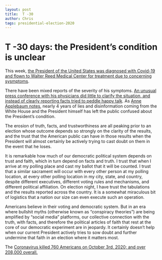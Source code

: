 ```yaml
---
layout: post
title:  T -30
author: Chris
tags: presidential-election-2020
---
```


# T -30 days: the President’s condition is unclear    

This week, [the President of the United States was diagnosed with Covid-19 and flown to Walter Reed Medical Center for treatment due to concerning sysmptoms][1].

There have been mixed reports of the severity of his symptoms. [An unusual press conference with his physicians did little to clarify the situation, and instead of clearly reporting facts tried to peddle happy talk][2].  As [Anne Applebaum notes][3], nearly 4 years of lies and disinformation coming from the White House and the President himself has left the public confused about the President’s condition.  

The erosion of truth, facts, and trustworthiness are all peaking prior to an election whose outcome depends so strongly on the clarity of the results, and the trust that the American public can have in those results when the President will almost certainly be actively trying to cast doubt on them in the event that he loses.  

It is remarkable how much of our democratic political system depends on trust and faith, which in turn depend on facts and truth. I trust that when I arrive at my polling place and cast my ballot that it will be counted. I trust that a similar sacrament will occur with every other person at my polling location, at every other polling location in my city, state, and country, despite different executives, different voting rules and mechanisms, and different political affiliation. On election night, I have trust the tabulations and the results reported across the country. It is a somewhat miraculous bit of logistics that a nation our size can even execute such an operation.  

Americans believe in their voting and democratic system. But in an era where bullshit myths (otherwise known as “conspiracy theories”) are being amplified by “social media” platforms, our collective connection with the truth, with facts, and therefore the political articles of faith that rest at the core of our democratic experiment are in jeopardy. It certainly doesn’t help when our current President actively tries to sow doubt and further undermine that faith in an election where it matters most.



The [Coronavirus killed 760 Americans on October 3rd, 2020; and over 208,000 overall.][4]

[1]:	https://apnews.com/article/virus-outbreak-donald-trump-elections-melania-trump-michael-pence-f6ba3a16ab9b74b161a3a7211248e97e
[2]:	https://apnews.com/article/virus-outbreak-donald-trump-health-mark-meadows-archive-efa1bd034fc08e390930bde4bad95de9
[3]:	https://www.theatlantic.com/ideas/archive/2020/10/trump-super-spreader-disinformation/616604/?utm_source=feed
[4]:	https://www.washingtonpost.com/graphics/2020/national/coronavirus-us-cases-deaths/?itid=sf_coronavirus
